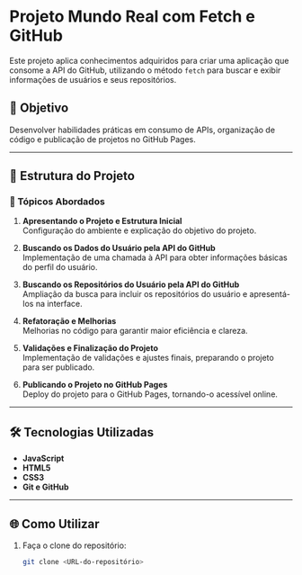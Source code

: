 # Projeto Mundo Real com Fetch e GitHub

Este projeto aplica conhecimentos adquiridos para criar uma aplicação que consome a API do GitHub, utilizando o método `fetch` para buscar e exibir informações de usuários e seus repositórios.

## 🚀 Objetivo
Desenvolver habilidades práticas em consumo de APIs, organização de código e publicação de projetos no GitHub Pages.

---

## 📂 Estrutura do Projeto

### 📌 Tópicos Abordados
1. **Apresentando o Projeto e Estrutura Inicial**  
   Configuração do ambiente e explicação do objetivo do projeto.

2. **Buscando os Dados do Usuário pela API do GitHub**  
   Implementação de uma chamada à API para obter informações básicas do perfil do usuário.

3. **Buscando os Repositórios do Usuário pela API do GitHub**  
   Ampliação da busca para incluir os repositórios do usuário e apresentá-los na interface.

4. **Refatoração e Melhorias**  
   Melhorias no código para garantir maior eficiência e clareza.

5. **Validações e Finalização do Projeto**  
   Implementação de validações e ajustes finais, preparando o projeto para ser publicado.

6. **Publicando o Projeto no GitHub Pages**  
   Deploy do projeto para o GitHub Pages, tornando-o acessível online.

---

## 🛠️ Tecnologias Utilizadas
- **JavaScript**
- **HTML5**
- **CSS3**
- **Git e GitHub**

---

## 🌐 Como Utilizar
1. Faça o clone do repositório:
   ```bash
   git clone <URL-do-repositório>
